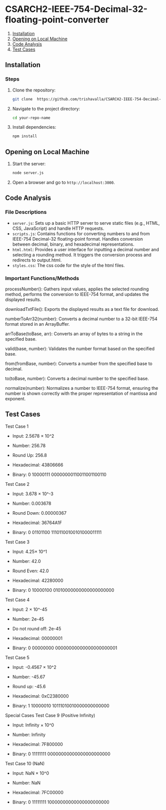 # CSARCH2-IEEE-754-Decimal-32-floating-point-converter

1. [Installation](#installation)
2. [Opening on Local Machine](#opening-on-local-machine)
3. [Code Analysis](#code-analysis)
4. [Test Cases](#test-cases)

## Installation

### Steps
1. Clone the repository:
    ```bash
    git clone  https://github.com/trishavalla/CSARCH2-IEEE-754-Decimal-32-floating-point-converter.git
    ```
2. Navigate to the project directory:
    ```bash
    cd your-repo-name
    ```
3. Install dependencies:
    ```bash
    npm install
    ```
    
## Opening on Local Machine

1. Start the server:
    ```bash
    node server.js
    ```
2. Open a browser and go to `http://localhost:3000`.

## Code Analysis

### File Descriptions
- `server.js`: Sets up a basic HTTP server to serve static files (e.g., HTML, CSS, JavaScript) and handle HTTP requests.
- `scripts.js`: Contains functions for converting numbers to and from IEEE-754 Decimal-32 floating-point format. Handles conversion between decimal, binary, and hexadecimal representations.
- `html.html`: Provides a user interface for inputting a decimal number and selecting a rounding method. It triggers the conversion process and redirects to output.html.
- `styles.css`: The css code for the style of the html files.

### Important Functions/Methods
processNumber(): Gathers input values, applies the selected rounding method, performs the conversion to IEEE-754 format, and updates the displayed results.

downloadTxtFile(): Exports the displayed results as a text file for download.

numberToArr32(number): Converts a decimal number to a 32-bit IEEE-754 format stored in an ArrayBuffer.

arrToBase(toBase, arr): Converts an array of bytes to a string in the specified base.

valid(base, number): Validates the number format based on the specified base.

from(fromBase, number): Converts a number from the specified base to decimal.

to(toBase, number): Converts a decimal number to the specified base.

normalize(number): Normalizes a number to IEEE-754 format, ensuring the number is shown correctly with the proper representation of mantissa and exponent.

## Test Cases
Test Case 1

- Input: 2.5678 × 10^2

- Number: 256.78

- Round Up: 256.8

- Hexadecimal: 43806666

- Binary: 0 10000111 00000000110011001100110

Test Case 2

- Input: 3.678 × 10^-3

- Number: 0.003678

- Round Down: 0.00000367

- Hexadecimal: 36764A1F

- Binary: 0 01101100 11101100100101000011111

Test Case 3

- Input: 4.25× 10^1

- Number: 42.0

- Round Even: 42.0

- Hexadecimal: 42280000

- Binary: 0 10000100 01010000000000000000000

Test Case 4

- Input: 2 × 10^-45

- Number: 2e-45

- Do not round off: 2e-45

- Hexadecimal: 00000001

- Binary: 0 00000000 00000000000000000000001

Test Case 5

- Input: -0.4567 × 10^2

- Number: -45.67

- Round up: -45.6

- Hexadecimal: 0xC2380000

- Binary: 1 10000010 10111010010000000000000

Special Cases
Test Case 9 (Positive Infinity)

- Input: Infinity × 10^0

- Number: Infinity

- Hexadecimal: 7F800000

- Binary: 0 11111111 00000000000000000000000

Test Case 10 (NaN)

- Input: NaN × 10^0

- Number: NaN

- Hexadecimal: 7FC00000

- Binary: 0 11111111 10000000000000000000000
